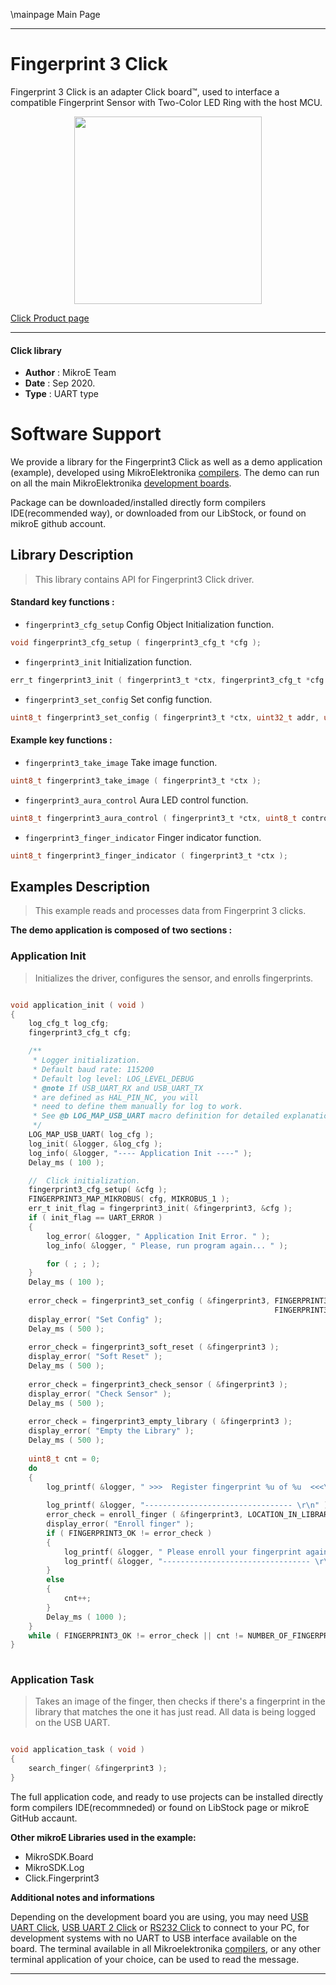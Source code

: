 \mainpage Main Page
 
---
# Fingerprint 3 Click

Fingerprint 3 Click is an adapter Click board™, used to interface a compatible Fingerprint Sensor with Two-Color LED Ring with the host MCU.

<p align="center">
  <img src="https://download.mikroe.com/images/click_for_ide/fingerprint3_click.png" height=300px>
</p>

[Click Product page](https://www.mikroe.com/fingerprint-3-click)

---


#### Click library 

- **Author**        : MikroE Team
- **Date**          : Sep 2020.
- **Type**          : UART type


# Software Support

We provide a library for the Fingerprint3 Click 
as well as a demo application (example), developed using MikroElektronika 
[compilers](https://shop.mikroe.com/compilers). 
The demo can run on all the main MikroElektronika [development boards](https://shop.mikroe.com/development-boards).

Package can be downloaded/installed directly form compilers IDE(recommended way), or downloaded from our LibStock, or found on mikroE github account. 

## Library Description

> This library contains API for Fingerprint3 Click driver.

#### Standard key functions :

- `fingerprint3_cfg_setup` Config Object Initialization function.
```c
void fingerprint3_cfg_setup ( fingerprint3_cfg_t *cfg ); 
```

- `fingerprint3_init` Initialization function.
```c
err_t fingerprint3_init ( fingerprint3_t *ctx, fingerprint3_cfg_t *cfg );
```

- `fingerprint3_set_config` Set config function.
```c
uint8_t fingerprint3_set_config ( fingerprint3_t *ctx, uint32_t addr, uint32_t pass );
```

#### Example key functions :

- `fingerprint3_take_image` Take image function.
```c
uint8_t fingerprint3_take_image ( fingerprint3_t *ctx );
```

- `fingerprint3_aura_control` Aura LED control function.
```c
uint8_t fingerprint3_aura_control ( fingerprint3_t *ctx, uint8_t control, uint8_t speed, uint8_t color, uint8_t times );
```

- `fingerprint3_finger_indicator` Finger indicator function.
```c
uint8_t fingerprint3_finger_indicator ( fingerprint3_t *ctx );
```

## Examples Description

> This example reads and processes data from Fingerprint 3 clicks.

**The demo application is composed of two sections :**

### Application Init 

> Initializes the driver, configures the sensor, and enrolls fingerprints.

```c

void application_init ( void )
{
    log_cfg_t log_cfg;
    fingerprint3_cfg_t cfg;

    /** 
     * Logger initialization.
     * Default baud rate: 115200
     * Default log level: LOG_LEVEL_DEBUG
     * @note If USB_UART_RX and USB_UART_TX 
     * are defined as HAL_PIN_NC, you will 
     * need to define them manually for log to work. 
     * See @b LOG_MAP_USB_UART macro definition for detailed explanation.
     */
    LOG_MAP_USB_UART( log_cfg );
    log_init( &logger, &log_cfg );
    log_info( &logger, "---- Application Init ----" );
    Delay_ms ( 100 );

    //  Click initialization.
    fingerprint3_cfg_setup( &cfg );
    FINGERPRINT3_MAP_MIKROBUS( cfg, MIKROBUS_1 );
    err_t init_flag = fingerprint3_init( &fingerprint3, &cfg );
    if ( init_flag == UART_ERROR ) 
    {
        log_error( &logger, " Application Init Error. " );
        log_info( &logger, " Please, run program again... " );

        for ( ; ; );
    }
    Delay_ms ( 100 );
    
    error_check = fingerprint3_set_config ( &fingerprint3, FINGERPRINT3_DEFAULT_ADDRESS, 
                                                           FINGERPRINT3_DEFAULT_PASSWORD );
    display_error( "Set Config" );
    Delay_ms ( 500 );
    
    error_check = fingerprint3_soft_reset ( &fingerprint3 );
    display_error( "Soft Reset" );
    Delay_ms ( 500 );
    
    error_check = fingerprint3_check_sensor ( &fingerprint3 );
    display_error( "Check Sensor" );
    Delay_ms ( 500 );
    
    error_check = fingerprint3_empty_library ( &fingerprint3 );
    display_error( "Empty the Library" );
    Delay_ms ( 500 );
    
    uint8_t cnt = 0; 
    do 
    {
        log_printf( &logger, " >>>  Register fingerprint %u of %u  <<<\r\n", ( uint16_t ) cnt + 1, 
                                                                             ( uint16_t ) NUMBER_OF_FINGERPRINTS );
        log_printf( &logger, "--------------------------------- \r\n" );
        error_check = enroll_finger ( &fingerprint3, LOCATION_IN_LIBRARY + cnt, NUMBER_OF_IMAGES );
        display_error( "Enroll finger" );
        if ( FINGERPRINT3_OK != error_check )
        {
            log_printf( &logger, " Please enroll your fingerprint again.\r\n" );
            log_printf( &logger, "--------------------------------- \r\n" );
        }
        else
        {
            cnt++;
        }
        Delay_ms ( 1000 );
    }
    while ( FINGERPRINT3_OK != error_check || cnt != NUMBER_OF_FINGERPRINTS );
}
  
```

### Application Task

> Takes an image of the finger, then checks if there's a fingerprint in the library that matches the
> one it has just read. All data is being logged on the USB UART.

```c

void application_task ( void )
{
    search_finger( &fingerprint3 );
} 

```


The full application code, and ready to use projects can be  installed directly form compilers IDE(recommneded) or found on LibStock page or mikroE GitHub accaunt.

**Other mikroE Libraries used in the example:** 

- MikroSDK.Board
- MikroSDK.Log
- Click.Fingerprint3

**Additional notes and informations**

Depending on the development board you are using, you may need 
[USB UART Click](https://shop.mikroe.com/usb-uart-click), 
[USB UART 2 Click](https://shop.mikroe.com/usb-uart-2-click) or 
[RS232 Click](https://shop.mikroe.com/rs232-click) to connect to your PC, for 
development systems with no UART to USB interface available on the board. The 
terminal available in all Mikroelektronika 
[compilers](https://shop.mikroe.com/compilers), or any other terminal application 
of your choice, can be used to read the message.



---

